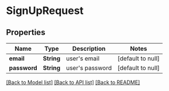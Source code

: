 # SignUpRequest
## Properties

| Name | Type | Description | Notes |
|------------ | ------------- | ------------- | -------------|
| **email** | **String** | user&#39;s email | [default to null] |
| **password** | **String** | user&#39;s password | [default to null] |

[[Back to Model list]](../README.md#documentation-for-models) [[Back to API list]](../README.md#documentation-for-api-endpoints) [[Back to README]](../README.md)

